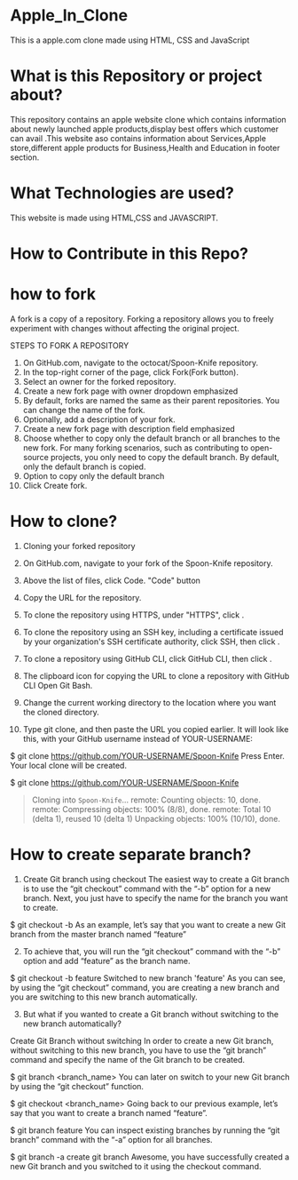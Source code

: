 # Apple_In_Clone
This is a apple.com clone made using HTML, CSS and JavaScript

# What is this Repository or project about?

This repository contains an apple website clone which contains information about newly launched apple products,display best offers which customer can avail .This website aso contains information about Services,Apple store,different apple products for Business,Health and Education in footer section.

# What Technologies are used?

This website is made using HTML,CSS and JAVASCRIPT.

# How to Contribute in this Repo?

#  how to fork

A fork is a copy of a repository. Forking a repository allows you to freely experiment with changes without affecting the original project.

STEPS TO FORK A REPOSITORY

1. On GitHub.com, navigate to the octocat/Spoon-Knife repository.
2. In the top-right corner of the page, click Fork(Fork button).
3. Select an owner for the forked repository.
4. Create a new fork page with owner dropdown emphasized
5. By default, forks are named the same as their parent repositories. You can change the name of the fork.
6. Optionally, add a description of your fork.
7. Create a new fork page with description field emphasized
8. Choose whether to copy only the default branch or all branches to the new fork. For many forking scenarios, such  as contributing to open-source projects, you only need to copy the default branch. By default, only the default branch is copied.
9. Option to copy only the default branch
10. Click Create fork.


# How to clone?

1. Cloning your forked repository

2. On GitHub.com, navigate to your fork of the Spoon-Knife repository.

3. Above the list of files, click  Code.
"Code" button

4. Copy the URL for the repository.

5. To clone the repository using HTTPS, under "HTTPS", click .
6. To clone the repository using an SSH key, including a certificate issued by your organization's SSH certificate authority, click SSH, then click .
7. To clone a repository using GitHub CLI, click GitHub CLI, then click .
8. The clipboard icon for copying the URL to clone a repository with GitHub CLI
Open Git Bash.

9. Change the current working directory to the location where you want the cloned directory.

10. Type git clone, and then paste the URL you copied earlier. It will look like this, with your GitHub username instead of YOUR-USERNAME:

$ git clone https://github.com/YOUR-USERNAME/Spoon-Knife
Press Enter. Your local clone will be created.

$ git clone https://github.com/YOUR-USERNAME/Spoon-Knife
> Cloning into `Spoon-Knife`...
> remote: Counting objects: 10, done.
> remote: Compressing objects: 100% (8/8), done.
> remote: Total 10 (delta 1), reused 10 (delta 1)
> Unpacking objects: 100% (10/10), done.


# How to create separate branch?

1. Create Git branch using checkout
The easiest way to create a Git branch is to use the “git checkout” command with the “-b” option for a new branch. Next, you just have to specify the name for the branch you want to create.

$ git checkout -b <branch-name>
As an example, let’s say that you want to create a new Git branch from the master branch named “feature”

2. To achieve that, you will run the “git checkout” command with the “-b” option and add “feature” as the branch name.

$ git checkout -b feature
Switched to new branch 'feature'
As you can see, by using the “git checkout” command, you are creating a new branch and you are switching to this new branch automatically.

3. But what if you wanted to create a Git branch without switching to the new branch automatically?

Create Git Branch without switching
In order to create a new Git branch, without switching to this new branch, you have to use the “git branch” command and specify the name of the Git branch to be created.

$ git branch <branch_name>
You can later on switch to your new Git branch by using the “git checkout” function.

$ git checkout <branch_name>
Going back to our previous example, let’s say that you want to create a branch named “feature”.

$ git branch feature
You can inspect existing branches by running the “git branch” command with the “-a” option for all branches.

$ git branch -a
create git branch
Awesome, you have successfully created a new Git branch and you switched to it using the checkout command.